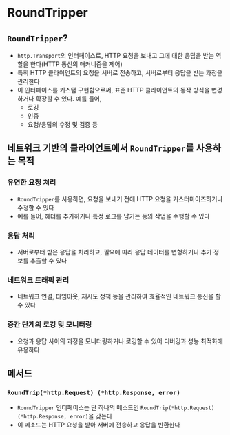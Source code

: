 # RoundTripper

## `RoundTripper`?

- `http.Transport`의 인터페이스로, HTTP 요청을 보내고 그에 대한 응답을 받는 역할을 한다(HTTP 통신의 매커니즘을 제어)
- 특히 HTTP 클라이언트의 요청을 서버로 전송하고, 서버로부터 응답을 받는 과정을 관리한다
- 이 인터페이스를 커스텀 구현함으로써, 표준 HTTP 클라이언트의 동작 방식을 변경하거나 확장할 수 있다. 예를 들어,
    - 로깅
    - 인증
    - 요청/응답의 수정 및 검증 등

## 네트워크 기반의 클라이언트에서 `RoundTripper`를 사용하는 목적

### 유연한 요청 처리

- `RoundTripper`를 사용하면, 요청을 보내기 전에 HTTP 요청을 커스터마이즈하거나 수정할 수 있다
- 예를 들어, 헤더를 추가하거나 특정 로그를 남기는 등의 작업을 수행할 수 있다

### 응답 처리

- 서버로부터 받은 응답을 처리하고, 필요에 따라 응답 데이터를 변형하거나 추가 정보를 추출할 수 있다

### 네트워크 트래픽 관리

- 네트워크 연결, 타임아웃, 재시도 정책 등을 관리하여 효율적인 네트워크 통신을 할 수 있다

### 중간 단계의 로깅 및 모니터링

- 요청과 응답 사이의 과정을 모니터링하거나 로깅할 수 있어 디버깅과 성능 최적화에 유용하다

## 메서드

### `RoundTrip(*http.Request) (*http.Response, error)`

- `RoundTripper` 인터페이스는 단 하나의 메소드인 `RoundTrip(*http.Request) (*http.Response, error)`을 갖는다
- 이 메소드는 HTTP 요청을 받아 서버에 전송하고 응답을 반환한다
